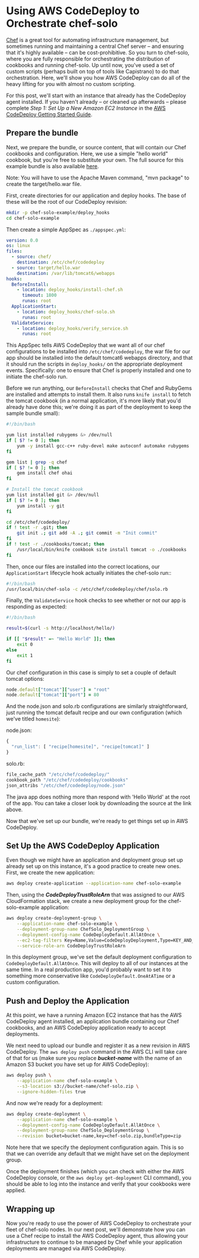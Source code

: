 Using AWS CodeDeploy to Orchestrate chef-solo
=============================================

[Chef](http://www.getchef.com/chef/) is a great tool for automating infrastructure management, but
sometimes running and maintaining a central Chef server – and ensuring that it's highly available –
can be cost-prohibitive. So you turn to chef-solo, where you are fully responsible for orchestrating
the distribution of cookbooks and running chef-solo. Up until now, you've used a set of custom
scripts (perhaps built on top of tools like Capistrano) to do that orchestration. Here, we'll show
you how AWS CodeDeploy can do all of the heavy lifting for you with almost no custom scripting.

For this post, we'll start with an instance that already has the CodeDeploy agent installed. If you
haven't already – or cleaned up afterwards – please complete *Step 1: Set Up a New Amazon EC2 Instance*
in the [AWS CodeDeploy Getting Started Guide](http://docs.aws.amazon.com/codedeploy/latest/userguide/how-to-set-up-new-instance.html).


Prepare the bundle
------------------

Next, we prepare the bundle, or source content, that will contain our Chef cookbooks and
configuration. Here, we use a simple "hello world" cookbook, but you're free to substitute your own.
The full source for this example bundle is also available 
[here](https://github.com/awslabs/aws-codedeploy-samples/tree/master/conf-mgmt/chef/solo).

Note:  You will have to use the Apache Maven command, "mvn package" to create the target/hello.war file.

First, create directories for our application and deploy hooks. The base of these will be the root
of our CodeDeploy revision:

```bash
mkdir -p chef-solo-example/deploy_hooks
cd chef-solo-example
```

Then create a simple AppSpec as `./appspec.yml`:

```yml
version: 0.0
os: linux
files:
  - source: chef/
    destination: /etc/chef/codedeploy
  - source: target/hello.war
    destination: /var/lib/tomcat6/webapps
hooks:
  BeforeInstall:
    - location: deploy_hooks/install-chef.sh
      timeout: 1800
      runas: root
  ApplicationStart:
    - location: deploy_hooks/chef-solo.sh
      runas: root
  ValidateService:
    - location: deploy_hooks/verify_service.sh
      runas: root
```

This AppSpec tells AWS CodeDeploy that we want all of our chef configurations to be installed into
`/etc/chef/codedeploy`, the war file for our app should be installed into the default tomcat6
webapps directory, and that it should run the scripts in `deploy_hooks/` on the appropriate
deployment events. Specifically: one to ensure that Chef is properly installed and one to initiate
the chef-solo run.

Before we run anything, our `BeforeInstall` checks that Chef and RubyGems are installed and attempts
to install them. It also runs `knife install` to fetch the tomcat cookbook (in a normal application,
it's more likely that you'd already have done this; we're doing it as part of the deployment to keep
the sample bundle small):

```bash
#!/bin/bash

yum list installed rubygems &> /dev/null
if [ $? != 0 ]; then
    yum -y install gcc-c++ ruby-devel make autoconf automake rubygems
fi

gem list | grep -q chef
if [ $? != 0 ]; then
    gem install chef ohai
fi

# Install the tomcat cookbook
yum list installed git &> /dev/null
if [ $? != 0 ]; then
    yum install -y git
fi

cd /etc/chef/codedeploy/
if ! test -r .git; then 
    git init .; git add -A .; git commit -m "Init commit"
fi
if ! test -r ./cookbooks/tomcat; then
    /usr/local/bin/knife cookbook site install tomcat -o ./cookbooks
fi
```

Then, once our files are installed into the correct locations, our `ApplicationStart` lifecycle hook
actually initiates the chef-solo run::

```bash
#!/bin/bash
/usr/local/bin/chef-solo -c /etc/chef/codedeploy/chef/solo.rb
```

Finally, the `ValidateService` hook checks to see whether or not our app is responding as expected:

```bash
#!/bin/bash

result=$(curl -s http://localhost/hello/)

if [[ "$result" =~ "Hello World" ]]; then
    exit 0
else
    exit 1
fi
```

Our chef configuration in this case is simply to set a couple of default tomcat options:

```ruby
node.default["tomcat"]["user"] = "root"
node.default["tomcat"]["port"] = 80
```

And the node.json and solo.rb configurations are similarly straightforward, just running the tomcat
default recipe and our own configuration (which we've titled `homesite`):

node.json:

```javascript
{
  "run_list": [ "recipe[homesite]", "recipe[tomcat]" ]
}
```

solo.rb:

```ruby
file_cache_path "/etc/chef/codedeploy/"
cookbook_path "/etc/chef/codedeploy/cookbooks"
json_attribs "/etc/chef/codedeploy/node.json"
```

The java app does nothing more than respond with 'Hello World' at the root of the app. You can take
a closer look by downloading the source at the link above.

Now that we've set up our bundle, we're ready to get things set up in AWS CodeDeploy.

Set Up the AWS CodeDeploy Application
------------------------------

Even though we might have an application and deployment group set up already set up on this
instance, it's a good practice to create new ones. First, we create the new application:

```sh
aws deploy create-application --application-name chef-solo-example
```

Then, using the ***CodeDeployTrustRoleArn*** that was assigned to our AWS CloudFormation stack, we create a
new deployment group for the chef-solo-example application:

```sh
aws deploy create-deployment-group \
    --application-name chef-solo-example \
    --deployment-group-name ChefSolo_DeploymentGroup \
    --deployment-config-name CodeDeployDefault.AllAtOnce \
    --ec2-tag-filters Key=Name,Value=CodeDeployDeployment,Type=KEY_AND_VALUE \
    --service-role-arn CodeDeployTrustRoleArn
```

In this deployment group, we've set the default deployment configuration to
`CodeDeployDefault.AllAtOnce`. This will deploy to all of our instances at the same time. In a real
production app, you'd probably want to set it to something more conservative like
`CodeDeployDefault.OneAtATime` or a custom configuration.

Push and Deploy the Application
-------------------------------

At this point, we have a running Amazon EC2 instance that has the AWS CodeDeploy agent installed, an
application bundle containing our Chef cookbooks, and an AWS CodeDeploy application ready to accept
deployments.

We next need to upload our bundle and register it as a new revision in AWS CodeDeploy. The `aws deploy push` command in
the AWS CLI will take care of that for us (make sure you replace ***bucket-name*** with the name of
an Amazon S3 bucket you have set up for AWS CodeDeploy):

```sh
aws deploy push \
    --application-name chef-solo-example \
    --s3-location s3://bucket-name/chef-solo.zip \
    --ignore-hidden-files true
```

And now we're ready for a deployment:

```sh
aws deploy create-deployment \
    --application-name chef-solo-example \
    --deployment-config-name CodeDeployDefault.AllAtOnce \
    --deployment-group-name ChefSolo_DeploymentGroup \
    --revision bucket=bucket-name,key=chef-solo.zip,bundleType=zip
```

Note here that we specify the deployment configuration again. This is so that we can override any
default that we might have set on the deployment group.

Once the deployment finishes (which you can check with either the AWS CodeDeploy console, or the `aws deploy
get-deployment` CLI command), you should be able to log into the instance and verify that your
cookbooks were applied.

Wrapping up
-----------

Now you're ready to use the power of AWS CodeDeploy to orchestrate your fleet of chef-solo nodes. In our
next post, we'll demonstrate how you can use a Chef recipe to install the AWS CodeDeploy agent, thus
allowing your infrastructure to continue to be managed by Chef while your application deployments
are managed via AWS CodeDeploy.
